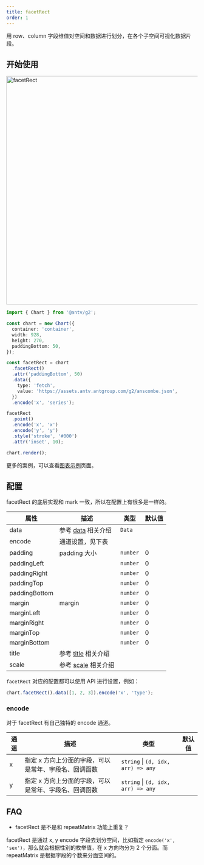 ```yaml
---
title: facetRect
order: 1
---
```


用 row、column 字段维值对空间和数据进行划分，在各个子空间可视化数据片段。

## 开始使用

<img alt="facetRect" src="https://mdn.alipayobjects.com/mdn/huamei_qa8qxu/afts/img/A*duq8TrR0LxcAAAAAAAAAAAAADmJ7AQ" width="600" />

```ts
import { Chart } from '@antv/g2';

const chart = new Chart({
  container: 'container',
  width: 928,
  height: 270,
  paddingBottom: 50,
});

const facetRect = chart
  .facetRect()
  .attr('paddingBottom', 50)
  .data({
    type: 'fetch',
    value: 'https://assets.antv.antgroup.com/g2/anscombe.json',
  })
  .encode('x', 'series');

facetRect
  .point()
  .encode('x', 'x')
  .encode('y', 'y')
  .style('stroke', '#000')
  .attr('inset', 10);

chart.render();
```

更多的案例，可以查看[图表示例](/examples)页面。

## 配置

facetRect 的底层实现和 mark 一致，所以在配置上有很多是一样的。

| 属性          | 描述                                     | 类型     | 默认值 |
| ------------- | ---------------------------------------- | -------- | ------ |
| data          | 参考 [data](/api/data) 相关介绍          | `Data`   |        |
| encode        | 通道设置，见下表                         |          |        |
| padding       | padding 大小                             | `number` | 0      |
| paddingLeft   |                                          | `number` | 0      |
| paddingRight  |                                          | `number` | 0      |
| paddingTop    |                                          | `number` | 0      |
| paddingBottom |                                          | `number` | 0      |
| margin        | margin                                   | `number` | 0      |
| marginLeft    |                                          | `number` | 0      |
| marginRight   |                                          | `number` | 0      |
| marginTop     |                                          | `number` | 0      |
| marginBottom  |                                          | `number` | 0      |
| title         | 参考 [title](/api/title) 相关介绍        |          |        |
| scale         | 参考 [scale](/api/scale/linear) 相关介绍 |          |        |

`facetRect` 对应的配置都可以使用 API 进行设置，例如：

```ts
chart.facetRect().data([1, 2, 3]).encode('x', 'type');
```

### encode

对于 facetRect 有自己独特的 encode 通道。

| 通道 | 描述                                                  | 类型                               | 默认值 |
| ---- | ----------------------------------------------------- | ---------------------------------- | ------ |
| x    | 指定 x 方向上分面的字段，可以是常年、字段名、回调函数 | `string` \| `(d, idx, arr) => any` |        |
| y    | 指定 x 方向上分面的字段，可以是常年、字段名、回调函数 | `string` \| `(d, idx, arr) => any` |        |

## FAQ

- facetRect 是不是和 repeatMatrix 功能上重复？

facetRect 是通过 x, y encode 字段去划分空间，比如指定 `encode('x', 'sex')`，那么就会根据性别的枚举值，在 x 方向均分为 2 个分面。而 repeatMatrix 是根据字段的个数来分面空间的。
